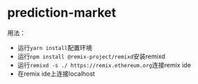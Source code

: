 # prediction-market

用法：
 - 运行```yarn install```配置环境
 - 运行```npm install @remix-project/remixd```安装remixd
 - 运行```remixd -s ./ https://remix.ethereum.org```连接remix ide
 - 在remix ide上连接localhost
 
